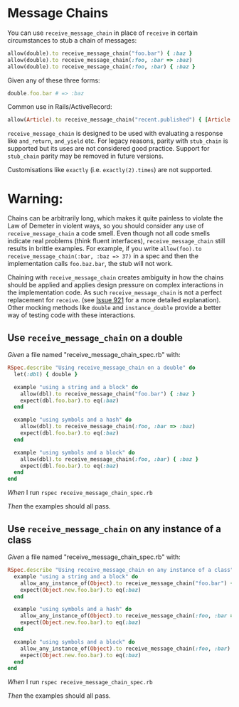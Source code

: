 # Message Chains

You can use `receive_message_chain` in place of `receive` in certain circumstances
  to stub a chain of messages:

  ```ruby
  allow(double).to receive_message_chain("foo.bar") { :baz }
  allow(double).to receive_message_chain(:foo, :bar => :baz)
  allow(double).to receive_message_chain(:foo, :bar) { :baz }
  ````

  Given any of these three forms:

  ```ruby
  double.foo.bar # => :baz
  ```

  Common use in Rails/ActiveRecord:

  ```ruby
  allow(Article).to receive_message_chain("recent.published") { [Article.new] }
  ```

  `receive_message_chain` is designed to be used with evaluating a response like `and_return`,
  `and_yield` etc. For legacy reasons, parity with `stub_chain` is supported but its uses are
  not considered good practice. Support for `stub_chain` parity may be removed in future versions.

  Customisations like `exactly` (i.e. `exactly(2).times`) are not supported.

  Warning:
  ========

  Chains can be arbitrarily long, which makes it quite painless to violate the Law of Demeter
  in violent ways, so you should consider any use of `receive_message_chain` a code smell.
  Even though not all code smells indicate real problems (think fluent interfaces),
  `receive_message_chain` still results in brittle examples. For example, if you write
  `allow(foo).to receive_message_chain(:bar, :baz => 37)` in a spec and then the
  implementation calls `foo.baz.bar`, the stub will not work.


  Chaining with `receive_message_chain` creates ambiguity in how the chains should
  be applied and applies design pressure on complex interactions in the implementation
  code. As such `receive_message_chain` is not a perfect replacement for `receive`. (see
  [Issue 921](https://github.com/rspec/rspec-mocks/issues/921) for a more detailed
  explanation).  Other mocking methods like `double` and `instance_double` provide a
  better way of testing code with these interactions.

## Use `receive_message_chain` on a double

_Given_ a file named "receive_message_chain_spec.rb" with:

```ruby
RSpec.describe "Using receive_message_chain on a double" do
  let(:dbl) { double }

  example "using a string and a block" do
    allow(dbl).to receive_message_chain("foo.bar") { :baz }
    expect(dbl.foo.bar).to eq(:baz)
  end

  example "using symbols and a hash" do
    allow(dbl).to receive_message_chain(:foo, :bar => :baz)
    expect(dbl.foo.bar).to eq(:baz)
  end

  example "using symbols and a block" do
    allow(dbl).to receive_message_chain(:foo, :bar) { :baz }
    expect(dbl.foo.bar).to eq(:baz)
  end
end
```

_When_ I run `rspec receive_message_chain_spec.rb`

_Then_ the examples should all pass.

## Use `receive_message_chain` on any instance of a class

_Given_ a file named "receive_message_chain_spec.rb" with:

```ruby
RSpec.describe "Using receive_message_chain on any instance of a class" do
  example "using a string and a block" do
    allow_any_instance_of(Object).to receive_message_chain("foo.bar") { :baz }
    expect(Object.new.foo.bar).to eq(:baz)
  end

  example "using symbols and a hash" do
    allow_any_instance_of(Object).to receive_message_chain(:foo, :bar => :baz)
    expect(Object.new.foo.bar).to eq(:baz)
  end

  example "using symbols and a block" do
    allow_any_instance_of(Object).to receive_message_chain(:foo, :bar) { :baz }
    expect(Object.new.foo.bar).to eq(:baz)
  end
end
```

_When_ I run `rspec receive_message_chain_spec.rb`

_Then_ the examples should all pass.
